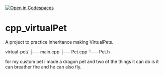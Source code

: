 [![Open in Codespaces](https://classroom.github.com/assets/launch-codespace-2972f46106e565e64193e422d61a12cf1da4916b45550586e14ef0a7c637dd04.svg)](https://classroom.github.com/open-in-codespaces?assignment_repo_id=18967792)
# cpp_virtualPet
A project to practice inheritance making VirtualPets.

virtual-pet/
├── main.cpp
├── Pet.cpp
└── Pet.h

for my custom pet i made a dragon pet and two of the things it can do is it can breather fire and he can also fly.
